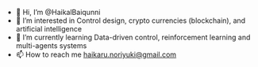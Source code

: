 - 👋 Hi, I’m @HaikalBaiqunni
- 👀 I’m interested in Control design, crypto currencies (blockchain), and artificial intelligence
- 🌱 I’m currently learning Data-driven control, reinforcement learning and multi-agents systems
- 📫 How to reach me haikaru.noriyuki@gmail.com

<!---
HaikalBaiqunni/HaikalBaiqunni is a ✨ special ✨ repository because its `README.md` (this file) appears on your GitHub profile.
You can click the Preview link to take a look at your changes.
--->

